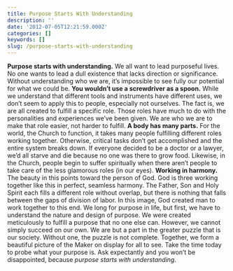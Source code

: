 ```yaml
---
title: Purpose Starts With Understanding
description: ''
date: '2012-07-05T12:21:59.000Z'
categories: []
keywords: []
slug: /purpose-starts-with-understanding
---
```

**Purpose starts with understanding.** We all want to lead purposeful lives. No one wants to lead a dull existence that lacks direction or significance. Without understanding who we are, it’s impossible to see fully our potential for what we could be.
**You wouldn’t use a screwdriver as a spoon.** While we understand that different tools and instruments have different uses, we don’t seem to apply this to people, especially not ourselves. The fact is, we are all created to fulfill a specific role. Those roles have much to do with the personalities and experiences we’ve been given. We are who we are to make that role easier, not harder to fulfill.
**A body has many parts.** For the world, the Church to function, it takes many people fulfilling different roles working together. Otherwise, critical tasks don’t get accomplished and the entire system breaks down. If everyone decided to be a doctor or a lawyer, we’d all starve and die because no one was there to grow food. Likewise, in the Church, people begin to suffer spiritually when there aren’t people to take care of the less glamorous roles (in our eyes).
**Working in harmony.** The beauty in this points toward the person of God. God is three working together like this in perfect, seamless harmony. The Father, Son and Holy Spirit each fills a different role without overlap, but there is nothing that falls between the gaps of division of labor. In this image, God created man to work together to this end.
We long for purpose in life, but first, we have to understand the nature and design of purpose. We were created meticulously to fulfill a purpose that no one else can. However, we cannot simply succeed on our own. We are but a part in the greater puzzle that is our society. Without one, the puzzle is not complete. Together, we form a beautiful picture of the Maker on display for all to see. Take the time today to probe what your purpose is. Ask expectantly and you won’t be disappointed, because _purpose starts with understanding_.
